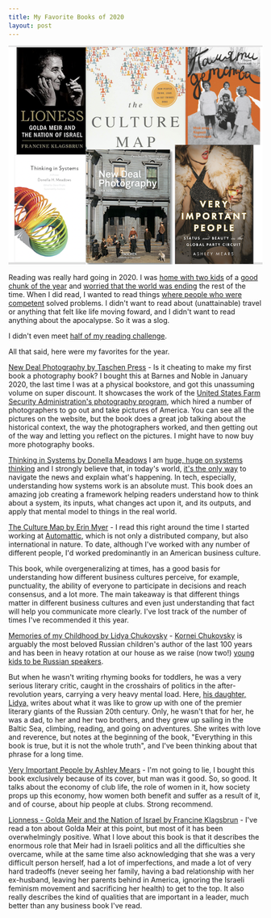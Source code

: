 ```yaml
---
title: My Favorite Books of 2020
layout: post
---
```


<meta name="twitter:card" content="summary" />
<meta name="twitter:creator" content="@vboykis" />
<meta property="og:url" content="" />
<meta property="og:title" content="My favorite books of 2020" />
<meta property="og:description" content="The few I read ww " />
<meta name="twitter:image" content="https://raw.githubusercontent.com/vkblog/vkblog.github.io/master/public/img/books2019.png">


![books](https://raw.githubusercontent.com/vkblog/vkblog.github.io/master/public/img/books2020.png)



Reading was really hard going in 2020. I was [home with two kids](https://vicki.substack.com/p/its-time-to-maintain) of a [good chunk of the year](https://vicki.substack.com/p/re-entering-the-bardo) and [worried that the world was ending](https://vicki.substack.com/p/we-need-tests-were-getting-geotracking) the rest of the time. When I did read, I wanted to read things [where people who were competent](http://blog.vickiboykis.com/2018/03/07/on-competence/) solved problems. I didn't want to read about (unattainable) travel or anything that felt like life moving foward, and I didn't want to read anything about the apocalypse.  So it was a slog. 

I didn't even meet [half of my reading challenge](https://www.goodreads.com/user/year_in_books/2020/6490545). 


All that said, here were my favorites for the year. 

[New Deal Photography by Taschen Press](https://www.goodreads.com/book/show/27794943-new-deal-photography) - Is it cheating to make my first book a photography book? I bought this at Barnes and Noble in January 2020, the last time I was at a physical bookstore,  and got this unassuming volume on super discount. It showcases the work of the [United States Farm Security Administration's photography program](https://www.loc.gov/collections/fsa-owi-black-and-white-negatives/about-this-collection/), which hired a number of photographers to go out and take pictures of America. You can see all the pictures on the website, but the book does a great job talking about the historical context, the way the photographers worked, and then getting out of the way and letting you reflect on the pictures. I might have to now buy more photography books. 

[Thinking in Systems by Donella Meadows](https://www.goodreads.com/book/show/3828902-thinking-in-systems) I am [huge, huge on systems thinking](https://vicki.substack.com/p/a-winters-tale-for-the-end-of-the) and I strongly believe that, in today's world, [it's the only way](https://vicki.substack.com/?sort=search&search=systems%20thinking) to navigate the news and explain what's happening. In tech, especially, understanding how systems work is an absolute must. This book does an amazing job creating a framework helping readers understand how to think about a system, its inputs, what changes act upon it, and its outputs, and apply that mental model to things in the real world. 

[The Culture Map by Erin Myer](https://www.goodreads.com/book/show/22085568-the-culture-map) - I read this right around the time I started working at [Automattic](https://automattic.com/), which is not only a distributed company, but also international in nature. To date, although I've worked with any number of different people, I'd worked predominantly in an American business culture. 

This book, while overgeneralizing at times, has a good basis for understanding how different business cultures perceive, for example, punctuality, the ability of everyone to participate in decisions and reach consensus, and a lot more. The main takeaway is that different things matter in different business cultures and even just understanding that fact will help you communicate more clearly. I've lost track of the number of times I've recommended it this year.     

[Memories of my Childhood by Lidya Chukovsky](https://www.labirint.ru/books/712932/)  - [Kornei Chukovsky](https://en.wikipedia.org/wiki/Korney_Chukovsky) is arguably the most beloved Russian children's author of the last 100 years and has been in heavy rotation at our house as we raise (now two!) [young kids to be Russian speakers](http://blog.vickiboykis.com/2015/05/it-is-hard-to-talk-to-my-baby-in-russian/). 

But when he wasn't writing rhyming books for toddlers, he was a very serious literary critic, caught in the crosshairs of politics in the after-revolution years, carrying a very heavy mental load. Here, [his daughter, Lidya,](https://en.wikipedia.org/wiki/Lydia_Chukovskaya) writes about what it was like to grow up with one of the premier literary giants of the Russian 20th century. Only, he wasn't that for her, he was a dad, to her and her two brothers, and they grew up sailing in the Baltic Sea, climbing, reading, and going on adventures. She writes with love and reverence, but notes at the beginning of the book, "Everything in this book is true, but it is not the whole truth", and I've been thinking about that phrase for a long time. 

[Very Important People by Ashley Mears](https://press.princeton.edu/books/hardcover/9780691168654/very-important-people) - I'm not going to lie, I bought this book exclusively because of its cover, but man was it good. So, so good. It talks about the economy of club life, the role of women in it, how society props up this economy, how women both benefit and suffer as a result of it, and of course, about hip people at clubs. Strong recommend. 

[Lionness - Golda Meir and the Nation of Israel by Francine Klagsbrun](https://www.goodreads.com/book/show/33864661-lioness) - I've read a ton about Golda Meir at this point, but most of it has been overwhelmingly positive. What I love about this book is that it describes the enormous role that Meir had in Israeli politics and all the difficulties she overcame, while at the same time also acknowledging that she was a very difficult person herself, had a lot of imperfections, and made a lot of very hard tradeoffs (never seeing her family, having a bad relationship with her ex-husband, leaving her parents behind in America, ignoring the Israeli feminism movement and sacrificing her health) to get to the top. It also really describes the kind of qualities that are important in a leader, much better than any business book I've read. 
